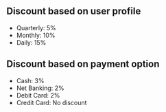 ## Discount based on user profile

<ul>
<li>Quarterly: 5%</li>
<li>Monthly: 10%</li>
<li>Daily: 15%</li>
</ul>

## Discount based on payment option

<ul>
<li>Cash: 3%
<li>Net Banking: 2%</li>
<li>Debit Card: 2%</li>
<li>Credit Card: No discount</li>